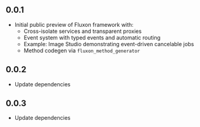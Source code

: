 ## 0.0.1

- Initial public preview of Fluxon framework with:
  - Cross-isolate services and transparent proxies
  - Event system with typed events and automatic routing
  - Example: Image Studio demonstrating event-driven cancelable jobs
  - Method codegen via `fluxon_method_generator`

## 0.0.2

- Update dependencies

## 0.0.3

- Update dependencies
